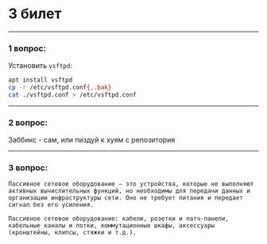 # 3 билет

---

### 1 вопрос:
Установить `vsftpd`:
```bash
apt install vsftpd
cp -r /etc/vsftpd.conf{,.bak} 
cat ./vsftpd.conf > /etc/vsftpd.conf
```

---

### 2 вопрос:
Заббикс - сам, или пиздуй к хуям с репозитория

---

### 3 вопрос:
```text
Пассивное сетевое оборудование — это устройства, которые не выполняют активных вычислительных функций, но необходимы для передачи данных и организации инфраструктуры сети. Оно не требует питания и передает сигнал без его усиления.

Пассивное сетевое оборудование: кабели, розетки и патч-панели, кабельные каналы и лотки, коммутационные шкафы, аксессуары (кронштейны, клипсы, стяжки и т.д.). 
```